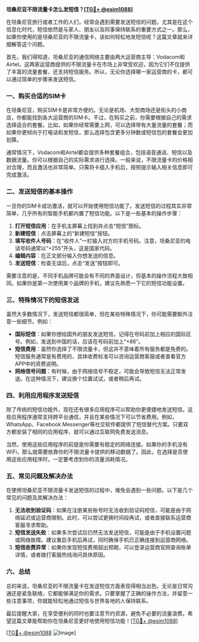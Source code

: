 **坦桑尼亚不限流量卡怎么发短信？[[TG💪+ @esim1088](https://t.me/s/esim1088)]**

在坦桑尼亚旅行或者工作的人们，经常会遇到需要发送短信的问题。尤其是在这个信息化时代，短信依然是与家人、朋友以及同事保持联系的重要方式之一。那么，如果你使用的是坦桑尼亚的不限流量卡，该如何轻松地发短信呢？这篇文章就来详细解答这个问题。

首先，我们得知道，坦桑尼亚的通信网络主要由两大运营商主导：Vodacom和Airtel。这两家运营商提供的不限流量卡在市场上非常受欢迎，因为它们不仅提供了丰富的流量套餐，还支持短信服务。所以，无论你选择哪一家运营商的卡，都可以通过简单的步骤来发送短信。

### 一、购买合适的SIM卡

在坦桑尼亚，购买SIM卡是非常方便的。无论是机场、大型商场还是街头的小商店，你都能找到各大运营商的SIM卡。不过，在购买之前，你需要根据自己的需求选择适合的套餐。比如，如果你经常需要上网，可以选择带有大量流量的套餐；而如果你更倾向于打电话和发短信，那么选择包含更多分钟数或短信包的套餐会更加划算。

通常情况下，Vodacom和Airtel都会提供多种套餐组合，包括语音通话、短信以及数据流量。你可以根据自己的实际需求进行选择。一般来说，不限流量卡的价格相对合理，而且激活也非常简单。只需将卡插入手机后，按照提示输入相关信息即可完成激活。

### 二、发送短信的基本操作

一旦你的SIM卡成功激活，就可以开始使用短信功能了。发送短信的过程其实非常简单，几乎所有的智能手机都内置了短信功能。以下是一些基本的操作步骤：

1. **打开短信应用**：在手机主屏幕上找到并点击“短信”图标。
2. **新建短信**：点击屏幕上的“新建短信”按钮。
3. **填写收件人号码**：在“收件人”一栏输入对方的手机号码。注意，坦桑尼亚的电话号码通常以“+255”开头，这是国家代码。
4. **编辑内容**：在正文部分输入你想发送的信息。
5. **发送短信**：检查无误后，点击“发送”按钮即可。

需要注意的是，不同手机品牌可能会有不同的界面设计，但基本的操作流程大致相同。如果你是第一次使用某个品牌的手机，建议先熟悉一下它的短信功能设置。

### 三、特殊情况下的短信发送

虽然大多数情况下，发送短信都很简单，但在某些特殊情况下，你可能需要额外注意一些细节。例如：

- **国际短信**：如果你想给国外的朋友发送短信，记得在号码前加上相应的国际区号。例如，发送到中国的话，应该在号码前加上“+86”。
- **短信费用**：虽然你选择了不限流量卡，但这并不意味着所有服务都是免费的。短信服务通常是有费用的，具体收费标准可以咨询运营商客服或者查看官方APP中的资费说明。
- **网络信号问题**：有时候，由于网络信号不稳定，可能会导致短信无法正常发送。在这种情况下，建议换个位置试试，或者稍后再试。

### 四、利用应用程序发送短信

除了传统的短信功能外，现在还有很多应用程序可以帮助你更便捷地发送短信。这些应用程序通常支持跨平台通信，并且在某些情况下可以节省费用。例如，WhatsApp、Facebook Messenger等社交软件都提供了短信替代方案。只要双方都安装了相同的应用程序，就可以通过互联网免费发送消息。

当然，使用这些应用程序的前提是你需要有稳定的网络连接。如果你的手机没有WiFi，那么就需要依靠你的不限流量卡提供的移动数据了。因此，在选择是否使用这些应用程序时，一定要考虑到你的流量消耗情况。

### 五、常见问题及解决办法

在使用坦桑尼亚不限流量卡发送短信的过程中，难免会遇到一些问题。以下是几个常见的问题及其解决办法：

1. **无法收到验证码**：如果在注册某些账号时无法收到验证码短信，可能是由于网络延迟或运营商限制。此时，可以尝试更换时间段再试，或者直接联系运营商客服寻求帮助。
2. **短信发送失败**：如果多次尝试后仍然无法发送短信，可能是由于手机设置问题或网络故障。建议重启手机后再试，同时确保手机已正确连接到运营商网络。
3. **短信收费异常**：如果你发现短信费用超出预期，可以登录运营商官网查询账单详情，或者拨打客服热线询问具体原因。

### 六、总结

总的来说，坦桑尼亚的不限流量卡在发送短信方面表现得相当出色。无论是日常沟通还是紧急联络，它都能够满足你的需求。只要掌握了正确的操作方法，并留意一些注意事项，你就能轻松地通过短信与世界各地的人保持联系。

最后提醒大家，在享受便利的同时也要注意节约资源，避免不必要的流量浪费。希望这篇文章能帮助你在坦桑尼亚更好地使用短信功能！[[TG💪+ @esim1088](https://t.me/s/esim1088)]

[[TG💪+ @esim1088](https://t.me/s/esim1088) ![Image](https://i.postimg.cc/4NQfJmqS/Snipaste-2025-05-13-00-14-12.png)]